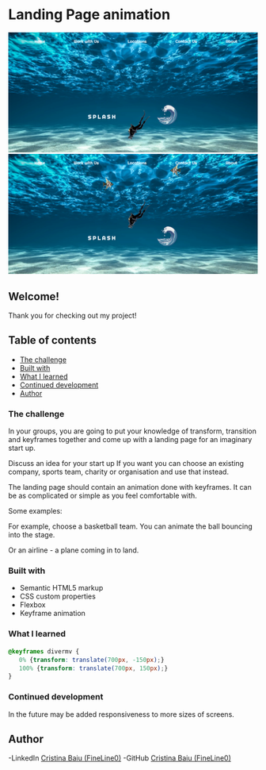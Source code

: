 # Landing Page animation
![preview](./imgs/scrennshot1%20(1).png)
![preview2](./imgs/scrennshot1%20(2).png)

## Welcome! 
Thank you for checking out my project!

## Table of contents
- [The challenge](#the-challenge)
- [Built with](#built-with)
- [What I learned](#what-i-learned)
- [Continued development](#continued-development)
- [Author](#author)


### The challenge

In your groups, you are going to put your knowledge of transform, transition and keyframes together and come up with a landing page for an imaginary start up.

Discuss an idea for your start up
If you want you can choose an existing company, sports team, charity or organisation and use that instead. 

The landing page should contain an animation done with keyframes. It can be as complicated or simple as you feel comfortable with.

Some examples:

For example, choose a basketball team. You can animate the ball bouncing into the stage. 

Or an airline - a plane coming in to land.


### Built with

- Semantic HTML5 markup
- CSS custom properties
- Flexbox
- Keyframe animation

### What I learned

```css
@keyframes divermv {
   0% {transform: translate(700px, -150px);}
   100% {transform: translate(700px, 150px);}
}
```

### Continued development
In the future may be added responsiveness to more sizes of screens. 

## Author

-LinkedIn [Cristina Baiu (FineLine0)](https://www.linkedin.com/in/cristinabaiu01/)
-GitHub [Cristina Baiu (FineLine0)](https://github.com/FineLine01)
